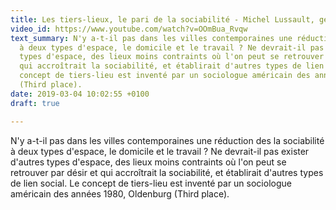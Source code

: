```yaml
---
title: Les tiers-lieux, le pari de la sociabilité - Michel Lussault, géographe
video_id: https://www.youtube.com/watch?v=OOmBua_Rvqw
text_summary: N'y a-t-il pas dans les villes contemporaines une réduction des la sociabilité
  à deux types d'espace, le domicile et le travail ? Ne devrait-il pas exister d'autres
  types d'espace, des lieux moins contraints où l'on peut se retrouver par désir et
  qui accroîtrait la sociabilité, et établirait d'autres types de lien social. Le
  concept de tiers-lieu est inventé par un sociologue américain des années 1980, Oldenburg
  (Third place).
date: 2019-03-04 10:02:55 +0100
draft: true

---
```

N'y a-t-il pas dans les villes contemporaines une réduction des la sociabilité à deux types d'espace, le domicile et le travail ? Ne devrait-il pas exister d'autres types d'espace, des lieux moins contraints où l'on peut se retrouver par désir et qui accroîtrait la sociabilité, et établirait d'autres types de lien social. Le concept de tiers-lieu est inventé par un sociologue américain des années 1980, Oldenburg (Third place).
